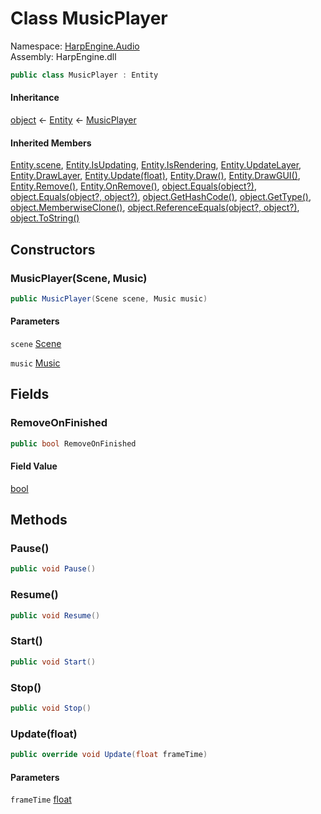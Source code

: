 # <a id="HarpEngine_Audio_MusicPlayer"></a> Class MusicPlayer

Namespace: [HarpEngine.Audio](HarpEngine.Audio.md)  
Assembly: HarpEngine.dll  

```csharp
public class MusicPlayer : Entity
```

#### Inheritance

[object](https://learn.microsoft.com/dotnet/api/system.object) ← 
[Entity](HarpEngine.Entity.md) ← 
[MusicPlayer](HarpEngine.Audio.MusicPlayer.md)

#### Inherited Members

[Entity.scene](HarpEngine.Entity.md\#HarpEngine\_Entity\_scene), 
[Entity.IsUpdating](HarpEngine.Entity.md\#HarpEngine\_Entity\_IsUpdating), 
[Entity.IsRendering](HarpEngine.Entity.md\#HarpEngine\_Entity\_IsRendering), 
[Entity.UpdateLayer](HarpEngine.Entity.md\#HarpEngine\_Entity\_UpdateLayer), 
[Entity.DrawLayer](HarpEngine.Entity.md\#HarpEngine\_Entity\_DrawLayer), 
[Entity.Update\(float\)](HarpEngine.Entity.md\#HarpEngine\_Entity\_Update\_System\_Single\_), 
[Entity.Draw\(\)](HarpEngine.Entity.md\#HarpEngine\_Entity\_Draw), 
[Entity.DrawGUI\(\)](HarpEngine.Entity.md\#HarpEngine\_Entity\_DrawGUI), 
[Entity.Remove\(\)](HarpEngine.Entity.md\#HarpEngine\_Entity\_Remove), 
[Entity.OnRemove\(\)](HarpEngine.Entity.md\#HarpEngine\_Entity\_OnRemove), 
[object.Equals\(object?\)](https://learn.microsoft.com/dotnet/api/system.object.equals\#system\-object\-equals\(system\-object\)), 
[object.Equals\(object?, object?\)](https://learn.microsoft.com/dotnet/api/system.object.equals\#system\-object\-equals\(system\-object\-system\-object\)), 
[object.GetHashCode\(\)](https://learn.microsoft.com/dotnet/api/system.object.gethashcode), 
[object.GetType\(\)](https://learn.microsoft.com/dotnet/api/system.object.gettype), 
[object.MemberwiseClone\(\)](https://learn.microsoft.com/dotnet/api/system.object.memberwiseclone), 
[object.ReferenceEquals\(object?, object?\)](https://learn.microsoft.com/dotnet/api/system.object.referenceequals), 
[object.ToString\(\)](https://learn.microsoft.com/dotnet/api/system.object.tostring)

## Constructors

### <a id="HarpEngine_Audio_MusicPlayer__ctor_HarpEngine_Scene_HarpEngine_Audio_Music_"></a> MusicPlayer\(Scene, Music\)

```csharp
public MusicPlayer(Scene scene, Music music)
```

#### Parameters

`scene` [Scene](HarpEngine.Scene.md)

`music` [Music](HarpEngine.Audio.Music.md)

## Fields

### <a id="HarpEngine_Audio_MusicPlayer_RemoveOnFinished"></a> RemoveOnFinished

```csharp
public bool RemoveOnFinished
```

#### Field Value

 [bool](https://learn.microsoft.com/dotnet/api/system.boolean)

## Methods

### <a id="HarpEngine_Audio_MusicPlayer_Pause"></a> Pause\(\)

```csharp
public void Pause()
```

### <a id="HarpEngine_Audio_MusicPlayer_Resume"></a> Resume\(\)

```csharp
public void Resume()
```

### <a id="HarpEngine_Audio_MusicPlayer_Start"></a> Start\(\)

```csharp
public void Start()
```

### <a id="HarpEngine_Audio_MusicPlayer_Stop"></a> Stop\(\)

```csharp
public void Stop()
```

### <a id="HarpEngine_Audio_MusicPlayer_Update_System_Single_"></a> Update\(float\)

```csharp
public override void Update(float frameTime)
```

#### Parameters

`frameTime` [float](https://learn.microsoft.com/dotnet/api/system.single)

